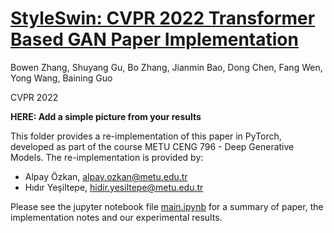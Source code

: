 # [StyleSwin: CVPR 2022 Transformer Based GAN Paper Implementation](https://arxiv.org/pdf/2112.10762.pdf)

 Bowen Zhang, Shuyang Gu, Bo Zhang, Jianmin Bao, Dong Chen, Fang Wen, Yong Wang, Baining Guo
 
 CVPR 2022

**HERE: Add a simple picture from your results**

This folder provides a re-implementation of this paper in PyTorch, developed as part of the course METU CENG 796 - Deep Generative Models. The re-implementation is provided by:
* Alpay Özkan, alpay.ozkan@metu.edu.tr 
* Hıdır Yeşiltepe, hidir.yesiltepe@metu.edu.tr

Please see the jupyter notebook file [main.ipynb](main_demos.ipynb) for a summary of paper, the implementation notes and our experimental results.
